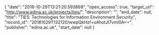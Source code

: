 {
  "date": "2018-10-29T13:21:20.593869", 
  "open_access": true, 
  "target_url": "http://www.edina.ac.uk/projects/ties/", 
  "description": "", 
  "end_date": null, 
  "title": "TIES: Technologies for Information Environment Security", 
  "record_id": "20181029T132120/wwpQkHzf+uAhotJI7vml0A==", 
  "publisher": "edina.ac.uk", 
  "start_date": null
}

